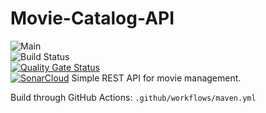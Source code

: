 Movie-Catalog-API
==========
![Main](https://github.com/movies-app/movie-catalog-api/workflows/Java%20CI%20with%20Maven/badge.svg?branch=main)    
![Build Status](https://github.com/movies-app/movie-catalog-api/workflows/Java%20CI%20with%20Maven/badge.svg)  
[![Quality Gate Status](https://sonarcloud.io/api/project_badges/measure?project=movies-app_movie-catalog-api&metric=alert_status)](https://sonarcloud.io/dashboard?id=movies-app_movie-catalog-api)  
[![SonarCloud](https://sonarcloud.io/images/project_badges/sonarcloud-white.svg)](https://sonarcloud.io/dashboard?id=movies-app_movie-catalog-api)
Simple REST API for movie management.

Build through GitHub Actions: `.github/workflows/maven.yml`
